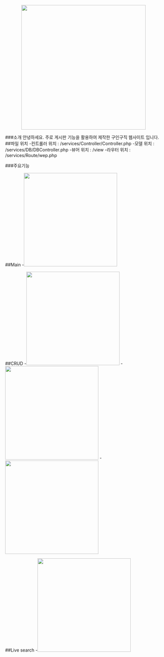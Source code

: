 <p align="center"><a href="/Job-Site/home"><img src="https://github.com/Ming-good/Job-Site/tree/master/assets/image/Ming_logo_blue.png" width="400"></a></p>
###소개
안녕하세요. 주로 게시판 기능을 활용하여 제작한 구인구직 웹사이트 입니다.
##파일 위치
-컨트롤러 위치 : /services/Controller/Controller.php
-모델 위치 : /services/DB/DBController.php
-뷰어 위치 : /view
-라우터 위치 : /services/Route/wep.php

###주요기능

##Main
-<img src="https://github.com/Ming-good/Job-Site/tree/master/assets/image/git/main.PNG" width="300"></a>

##CRUD
-<img src="https://github.com/Ming-good/Job-Site/tree/master/assets/image/git/CRUD1.PNG" width="300"></a>
-<img src="https://github.com/Ming-good/Job-Site/tree/master/assets/image/git/CRUD2.PNG" width="300"></a>
-<img src="https://github.com/Ming-good/Job-Site/tree/master/assets/image/git/CRUD3.PNG" width="300"></a>

##Live search
-<img src="https://github.com/Ming-good/Job-Site/tree/master/assets/image/git/live.PNG" width="300"></a>




